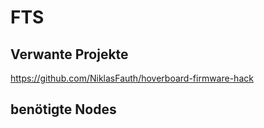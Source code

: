 # FTS

## Verwante Projekte 

https://github.com/NiklasFauth/hoverboard-firmware-hack


## benötigte Nodes



